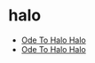 # halo

 * [Ode To Halo Halo](../index/o/ode-to-halo-halo.json)
 * [Ode To Halo Halo](../index/o/ode-to-halo-halo.json)

